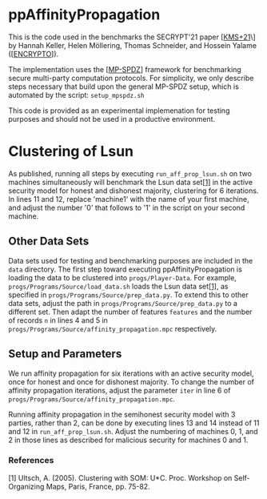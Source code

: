# ppAffinityPropagation

This is the code used in the benchmarks the SECRYPT'21 paper \[[KMS+21](https://ia.cr/2021/...)\] by Hannah Keller, Helen Möllering, Thomas Schneider, and Hossein Yalame (\[[ENCRYPTO](https://www.encrypto.cs.tu-darmstadt.de/home_page/index.en.jsp)\]).

The implementation uses the \[[MP-SPDZ](https://github.com/data61/MP-SPDZ)\] framework for benchmarking secure multi-party computation protocols. For simplicity, we only describe steps necessary that build upon the general MP-SPDZ setup, which is automated by the script:
```setup_mpspdz.sh``` 

This code is provided as an experimental implemenation for testing purposes and should not be used in a productive environment.

# Clustering of Lsun

As published, running all steps by executing `run_aff_prop_lsun.sh` on two machines simultaneously will benchmark the Lsun data set[[1]](#1) in the active security model for honest and dishonest majority, clustering for 6 iterations. In lines 11 and 12, replace 'machine1' with the name of your first machine, and adjust the number '0' that follows to '1' in the script on your second machine. 

## Other Data Sets

Data sets used for testing and benchmarking purposes are included in the `data` directory. The first step toward executing ppAffinityPropagation is loading the data to be clustered into `progs/Player-Data`. For example, `progs/Programs/Source/load_data.sh` loads the Lsun data set[[1]](#1), as specified in `progs/Programs/Source/prep_data.py`. To extend this to other data sets, adjust the path in `progs/Programs/Source/prep_data.py` to a different set. Then adapt the number of features `features` and the number of records `n` in lines 4 and 5 in `progs/Programs/Source/affinity_propagation.mpc` respectively.

## Setup and Parameters
We run affinity propagation for six iterations with an active security model, once for honest and once for dishonest majority. To change the number of affinity propagation iterations, adjust the parameter `iter` in line 6 of `progs/Programs/Source/affinity_propagation.mpc`.

Running affinity propagation in the semihonest security model with 3 parties, rather than 2, can be done by executing lines 13 and 14 instead of 11 and 12 in `run_aff_prop_lsun.sh`. Adjust the numbering of machines 0, 1, and 2 in those lines as described for malicious security for machines 0 and 1.

### References
<a id="1">[1]</a> 
Ultsch, A. (2005).
Clustering with SOM: U*C. 
Proc. Workshop on Self-Organizing Maps, Paris, France, pp. 75-82.

